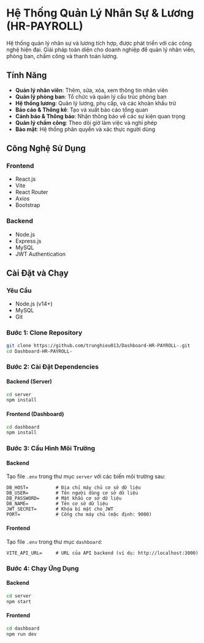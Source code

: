 # Hệ Thống Quản Lý Nhân Sự & Lương (HR-PAYROLL)

Hệ thống quản lý nhân sự và lương tích hợp, được phát triển với các công nghệ hiện đại. Giải pháp toàn diện cho doanh nghiệp để quản lý nhân viên, phòng ban, chấm công và thanh toán lương.

## Tính Năng

- **Quản lý nhân viên**: Thêm, sửa, xóa, xem thông tin nhân viên
- **Quản lý phòng ban**: Tổ chức và quản lý cấu trúc phòng ban
- **Hệ thống lương**: Quản lý lương, phụ cấp, và các khoản khấu trừ
- **Báo cáo & Thống kê**: Tạo và xuất báo cáo tổng quan
- **Cảnh báo & Thông báo**: Nhận thông báo về các sự kiện quan trọng
- **Quản lý chấm công**: Theo dõi giờ làm việc và nghỉ phép
- **Bảo mật**: Hệ thống phân quyền và xác thực người dùng

## Công Nghệ Sử Dụng

### Frontend

- React.js
- Vite
- React Router
- Axios
- Bootstrap

### Backend

- Node.js
- Express.js
- MySQL
- JWT Authentication

## Cài Đặt và Chạy

### Yêu Cầu

- Node.js (v14+)
- MySQL
- Git

### Bước 1: Clone Repository

```bash
git clone https://github.com/trunghieu013/Dashboard-HR-PAYROLL-.git
cd Dashboard-HR-PAYROLL-
```

### Bước 2: Cài Đặt Dependencies

#### Backend (Server)

```bash
cd server
npm install
```

#### Frontend (Dashboard)

```bash
cd dashboard
npm install
```

### Bước 3: Cấu Hình Môi Trường

#### Backend

Tạo file `.env` trong thư mục `server` với các biến môi trường sau:

```
DB_HOST=          # Địa chỉ máy chủ cơ sở dữ liệu
DB_USER=          # Tên người dùng cơ sở dữ liệu
DB_PASSWORD=      # Mật khẩu cơ sở dữ liệu
DB_NAME=          # Tên cơ sở dữ liệu
JWT_SECRET=       # Khóa bí mật cho JWT
PORT=             # Cổng cho máy chủ (mặc định: 9000)
```

#### Frontend

Tạo file `.env` trong thư mục `dashboard`:

```
VITE_API_URL=     # URL của API backend (ví dụ: http://localhost:3000)
```

### Bước 4: Chạy Ứng Dụng

#### Backend

```bash
cd server
npm start
```

#### Frontend

```bash
cd dashboard
npm run dev
```
